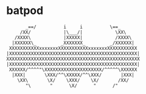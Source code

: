 batpod
======

	       _==/          i     i          \==_
	     /XX/            |\___/|            \XX\
	   /XXXX\            |XXXXX|            /XXXX\
 	  |XXXXXX\_         _XXXXXXX_         _/XXXXXX|
	 XXXXXXXXXXXxxxxxxxXXXXXXXXXXXxxxxxxxXXXXXXXXXXX
	|XXXXXXXXXXXXXXXXXXXXXXXXXXXXXXXXXXXXXXXXXXXXXXX|
	XXXXXXXXXXXXXXXXXXXXXXXXXXXXXXXXXXXXXXXXXXXXXXXXX
	|XXXXXXXXXXXXXXXXXXXXXXXXXXXXXXXXXXXXXXXXXXXXXXX|
	 XXXXXX/^^^^"\XXXXXXXXXXXXXXXXXXXXX/^^^^^\XXXXXX
 	  |XXX|       \XXX/^^\XXXXX/^^\XXX/       |XXX|
  	    \XX\       \X/    \XXX/    \X/       /XX/
  	       "\       "      \X/      "      /"
